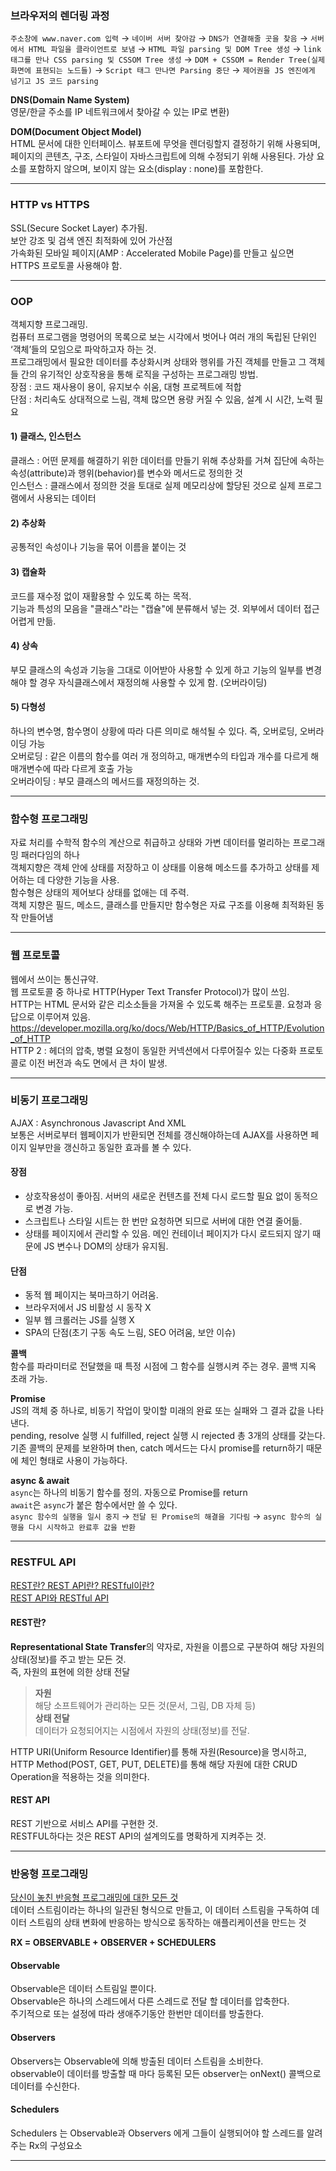 ### 브라우저의 렌더링 과정
`주소창에 www.naver.com 입력` → `네이버 서버 찾아감` → `DNS가 연결해줄 곳을 찾음` → `서버에서 HTML 파일을 클라이언트로 보냄` → `HTML 파일 parsing 및 DOM Tree 생성` → `link 태그를 만나 CSS parsing 및 CSSOM Tree 생성` → `DOM + CSSOM = Render Tree(실제 화면에 표현되는 노드들)` → `Script 태그 만나면 Parsing 중단` → `제어권을 JS 엔진에게 넘기고 JS 코드 parsing`

**DNS(Domain Name System)**<br>
영문/한글 주소를 IP 네트워크에서 찾아갈 수 있는 IP로 변환)

**DOM(Document Object Model)**<br>
HTML 문서에 대한 인터페이스. 뷰포트에 무엇을 렌더링할지 결정하기 위해 사용되며, 페이지의 콘텐츠, 구조, 스타일이 자바스크립트에 의해 수정되기 위해 사용된다. 가상 요소를 포함하지 않으며, 보이지 않는 요소(display : none)를 포함한다.
***
### HTTP vs HTTPS
SSL(Secure Socket Layer) 추가됨.<br>
보안 강조 및 검색 엔진 최적화에 있어 가산점<br>
가속화된 모바일 페이지(AMP : Accelerated Mobile Page)를 만들고 싶으면 HTTPS 프로토콜 사용해야 함.
***
### OOP
객체지향 프로그래밍.<br>
컴퓨터 프로그램을 명령어의 목록으로 보는 시각에서 벗어나 여러 개의 독립된 단위인 ‘객체’들의 모임으로 파악하고자 하는 것.<br>
프로그래밍에서 필요한 데이터를 추상화시켜 상태와 행위를 가진 객체를 만들고 그 객체들 간의 유기적인 상호작용을 통해 로직을 구성하는 프로그래밍 방법.<br>
장점 : 코드 재사용이 용이, 유지보수 쉬움, 대형 프로젝트에 적합<br>
단점 : 처리속도 상대적으로 느림, 객체 많으면 용량 커질 수 있음, 설계 시 시간, 노력 필요

#### 1) 클래스, 인스턴스
클래스 : 어떤 문제를 해결하기 위한 데이터를 만들기 위해 추상화를 거쳐 집단에 속하는 속성(attribute)과 행위(behavior)를 변수와 메서드로 정의한 것<br>
인스턴스 : 클래스에서 정의한 것을 토대로 실제 메모리상에 할당된 것으로 실제 프로그램에서 사용되는 데이터
#### 2) 추상화
공통적인 속성이나 기능을 묶어 이름을 붙이는 것
#### 3) 캡슐화
코드를 재수정 없이 재활용할 수 있도록 하는 목적.<br>
기능과 특성의 모음을 "클래스"라는 "캡슐"에 분류해서 넣는 것. 외부에서 데이터 접근 어렵게 만듦.
#### 4) 상속
부모 클래스의 속성과 기능을 그대로 이어받아 사용할 수 있게 하고 기능의 일부를 변경해야 할 경우 자식클래스에서 재정의해 사용할 수 있게 함. (오버라이딩)
#### 5) 다형성
하나의 변수명, 함수명이 상황에 따라 다른 의미로 해석될 수 있다. 즉, 오버로딩, 오버라이딩 가능<br>
오버로딩 : 같은 이름의 함수를 여러 개 정의하고, 매개변수의 타입과 개수를 다르게 해 매개변수에 따라 다르게 호출 가능<br>
오버라이딩 : 부모 클래스의 메서드를 재정의하는 것.
***
### 함수형 프로그래밍
자료 처리를 수학적 함수의 계산으로 취급하고 상태와 가변 데이터를 멀리하는 프로그래밍 패러다임의 하나<br>
객체지향은 객체 안에 상태를 저장하고 이 상태를 이용해 메소드를 추가하고 상태를 제어하는 데 다양한 기능을 사용.<br>
함수형은 상태의 제어보다 상태를 없애는 데 주력.<br>
객체 지향은 필드, 메소드, 클래스를 만들지만 함수형은 자료 구조를 이용해 최적화된 동작 만들어냄
***
### 웹 프로토콜
웹에서 쓰이는 통신규약.<br>
웹 프로토콜 중 하나로 HTTP(Hyper Text Transfer Protocol)가 많이 쓰임.<br>
HTTP는 HTML 문서와 같은 리소소들을 가져올 수 있도록 해주는 프로토콜. 요청과 응답으로 이루어져 있음.<br>
https://developer.mozilla.org/ko/docs/Web/HTTP/Basics_of_HTTP/Evolution_of_HTTP<br>
HTTP 2 : 헤더의 압축, 병렬 요청이 동일한 커넥션에서 다루어질수 있는 다중화 프로토콜로 이전 버전과 속도 면에서 큰 차이 발생.
***
### 비동기 프로그래밍
AJAX : Asynchronous Javascript And XML<br>
보통은 서버로부터 웹페이지가 반환되면 전체를 갱신해야하는데 AJAX를 사용하면 페이지 일부만을 갱신하고 동일한 효과를 볼 수 있다.
#### 장점
- 상호작용성이 좋아짐. 서버의 새로운 컨텐츠를 전체 다시 로드할 필요 없이 동적으로 변경 가능.
- 스크립트나 스타일 시트는 한 번만 요청하면 되므로 서버에 대한 연결 줄어듦.
- 상태를 페이지에서 관리할 수 있음. 메인 컨테이너 페이지가 다시 로드되지 않기 때문에 JS 변수나 DOM의 상태가 유지됨.
#### 단점
- 동적 웹 페이지는 북마크하기 어려움.
- 브라우저에서 JS 비활성 시 동작 X
- 일부 웹 크롤러는 JS를 실행 X
- SPA의 단점(초기 구동 속도 느림, SEO 어려움, 보안 이슈)

**콜백**<br>
함수를 파라미터로 전달했을 때 특정 시점에 그 함수를 실행시켜 주는 경우. 콜백 지옥 초래 가능.<br>

**Promise**<br>
JS의 객체 중 하나로, 비동기 작업이 맞이할 미래의 완료 또는 실패와 그 결과 값을 나타낸다.<br>
pending, resolve 실행 시 fulfilled, reject 실행 시 rejected 총 3개의 상태를 갖는다.<br>
기존 콜백의 문제를 보완하며 then, catch 메서드는 다시 promise를 return하기 때문에 체인 형태로 사용이 가능하다.<br>

**async & await**<br>
`async`는 하나의 비동기 함수를 정의. 자동으로 Promise를 return<br>
`await`은 `async`가 붙은 함수에서만 쓸 수 있다.<br>
`async 함수의 실행을 일시 중지` → `전달 된 Promise의 해결을 기다림` → `async 함수의 실행을 다시 시작하고 완료후 값을 반환`
***
### RESTFUL API
[REST란? REST API란? RESTful이란?](https://gmlwjd9405.github.io/2018/09/21/rest-and-restful.html)<br>
[REST API와 RESTful API](https://velog.io/@stampid/REST-API%EC%99%80-RESTful-API)
#### REST란?
**Representational State Transfer**의 약자로, 자원을 이름으로 구분하여 해당 자원의 상태(정보)를 주고 받는 모든 것.<br>
즉, 자원의 표현에 의한 상태 전달
> **자원**<br>
해당 소프트웨어가 관리하는 모든 것(문서, 그림, DB 자체 등)<br>
**상태 전달**<br>
데이터가 요청되어지는 시점에서 자원의 상태(정보)를 전달.

HTTP URI(Uniform Resource Identifier)를 통해 자원(Resource)을 명시하고, HTTP Method(POST, GET, PUT, DELETE)를 통해 해당 자원에 대한 CRUD Operation을 적용하는 것을 의미한다.

#### REST API
REST 기반으로 서비스 API를 구현한 것. <br>
RESTFUL하다는 것은 REST API의 설계의도를 명확하게 지켜주는 것.
***
### 반응형 프로그래밍
[당신이 놓친 반응형 프로그래밍에 대한 모든 것](https://pilgwon.github.io/post/introduction-to-reactive-programming)<br>
데이터 스트림이라는 하나의 일관된 형식으로 만들고, 이 데이터 스트림을 구독하여 데이터 스트림의 상태 변화에 반응하는 방식으로 동작하는 애플리케이션을 만드는 것<br>

**RX = OBSERVABLE + OBSERVER + SCHEDULERS**<br>

#### Observable
Observable은 데이터 스트림일 뿐이다.<br>
Observable은 하나의 스레드에서 다른 스레드로 전달 할 데이터를 압축한다.<br>
주기적으로 또는 설정에 따라 생애주기동안 한번만 데이터를 방출한다.<br>

#### Observers
Observers는 Observable에 의해 방출된 데이터 스트림을 소비한다.<br>
observable이 데이터를 방출할 때 마다 등록된 모든 observer는 onNext() 콜백으로 데이터를 수신한다.

#### Schedulers
Schedulers 는 Observable과 Observers 에게 그들이 실행되어야 할 스레드를 알려주는 Rx의 구성요소
***